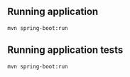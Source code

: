 ## Running application
```
mvn spring-boot:run
```

## Running application tests
```
mvn spring-boot:run
```